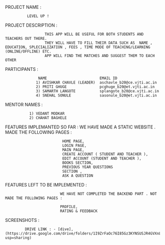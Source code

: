 PROJECT NAME : 
              
              LEVEL UP !

PROJECT DESCRIPTION : 

                      THIS APP WILL BE USEFUL FOR BOTH STUDENTS AND TEACHERS OUT THERE.
                      THEY WILL HAVE TO FILL THEIR DATA SUCH AS  NAME , EDUCATION, SPLECIALIZATION , FEES , TIME MODE OF TEACHING/LEARNING (ONLINE/OFFLINE) ETC.
                      APP WILL FIND THE MATCHES AND SUGGEST THEM TO EACH OTHER
                      
 PARTICIPANTS :   
 
                   NAME                        EMAIL ID             
                  1) AVISHKAR CHAVLE (LEADER)  aschavle_b20@ce.vjti.ac.in
                  2) PRITI GHUGE               pcghuge_b20@et.vjti.ac.in
                  3) SAMARTH LANGOTE           splangote_b20@ce.vjti.ac.in
                  4) SNEHAL SONULE             sasonule_b20@et.vjti.ac.in
                  
                      
MENTOR NAMES :

               1) VEDANT MODKAR
               2) CHAHAT BAGHELE
               
FEATURES IMPLEMANTED SO FAR :  WE HAVE MADE A STATIC WEBSITE . MADE THE FOLLOWING PAGES :
                              
                              HOME PAGE, 
                              LOGIN PAGE,
                              MAIN PAGE,
                              CREATE ACCOUNT ( STUDENT AND TEACHER ),
                              EDIT ACCOUNT (STUDENT AND TEACHER ),
                              BOOKS SECTION,
                              PREVIOUS YEAR QUESTIONS
                              SECTION ,
                              ASK A QUESTION
                         
FEATURES LEFT TO BE IMPLEMENTED :
                             
                             WE HAVE NOT COMPLETED THE BACKEND PART . NOT MADE THE FOLLOWING PAGES :
                              
                             PROFILE,
                             RATING & FEEDBACK
                             
SCREENSHOTS :
             
             DRIVE LINK : - [dive],(https://drive.google.com/drive/folders/1I9ZrFaOc76I85Gz3KYNSUSJR4GVXnLSr?usp=sharing) 


            

